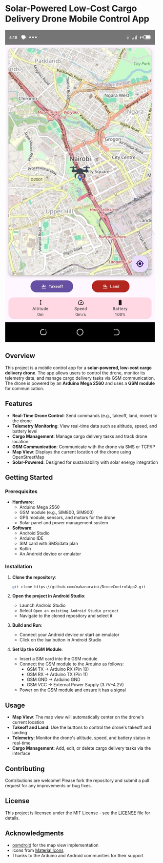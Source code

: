 # Solar-Powered Low-Cost Cargo Delivery Drone Mobile Control App

![Drone App Screenshot](/sreenshot.jpg)

## Overview
This project is a mobile control app for a **solar-powered, low-cost cargo delivery drone**. The app allows users to control the drone, monitor its telemetry data, and manage cargo delivery tasks via GSM communication. The drone is powered by an **Arduino Mega 2560** and uses a **GSM module** for communication.

## Features
- **Real-Time Drone Control**: Send commands (e.g., takeoff, land, move) to the drone
- **Telemetry Monitoring**: View real-time data such as altitude, speed, and battery level
- **Cargo Management**: Manage cargo delivery tasks and track drone location
- **GSM Communication**: Communicate with the drone via SMS or TCP/IP
- **Map View**: Displays the current location of the drone using OpenStreetMap
- **Solar-Powered**: Designed for sustainability with solar energy integration

## Getting Started

### Prerequisites
- **Hardware**:
  - Arduino Mega 2560
  - GSM module (e.g., SIM800, SIM900)
  - GPS module, sensors, and motors for the drone
  - Solar panel and power management system
- **Software**:
  - Android Studio
  - Arduino IDE
  - SIM card with SMS/data plan
  - Kotlin
  - An Android device or emulator

### Installation

1. **Clone the repository**:
   ```bash
   git clone https://github.com/makanaraini/DroneControlApp2.git
   ```

2. **Open the project in Android Studio**:
   - Launch Android Studio
   - Select `Open an existing Android Studio project`
   - Navigate to the cloned repository and select it

3. **Build and Run**:
   - Connect your Android device or start an emulator
   - Click on the `Run` button in Android Studio

4. **Set Up the GSM Module**:
   - Insert a SIM card into the GSM module
   - Connect the GSM module to the Arduino as follows:
     - GSM TX -> Arduino RX (Pin 10)
     - GSM RX -> Arduino TX (Pin 11)
     - GSM GND -> Arduino GND
     - GSM VCC -> External Power Supply (3.7V–4.2V)
   - Power on the GSM module and ensure it has a signal

## Usage

- **Map View**: The map view will automatically center on the drone's current location
- **Takeoff and Land**: Use the buttons to control the drone's takeoff and landing
- **Telemetry**: Monitor the drone's altitude, speed, and battery status in real-time
- **Cargo Management**: Add, edit, or delete cargo delivery tasks via the interface


## Contributing

Contributions are welcome! Please fork the repository and submit a pull request for any improvements or bug fixes.

## License

This project is licensed under the MIT License - see the [LICENSE](LICENSE) file for details.

## Acknowledgments

- [osmdroid](https://github.com/osmdroid/osmdroid) for the map view implementation
- Icons from [Material Icons](https://material.io/resources/icons/)
- Thanks to the Arduino and Android communities for their support